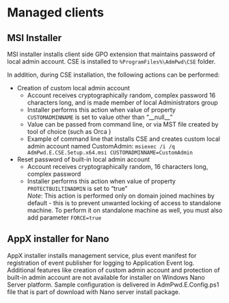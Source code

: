 ﻿# Managed clients
## MSI Installer
MSI installer installs client side GPO extension that maintains password of local admin account. CSE is installed to <code>%ProgramFiles%\AdmPwd\CSE</code> folder.

In addition, during CSE installation, the following actions can be performed:
<ul>
 	<li>Creation of custom local admin account
<ul>
 	<li>Account receives cryptographically random, complex password 16 characters long, and is made member of local Administrators group</li>
 	<li>Installer performs this action when value of property <code>CUSTOMADMINNAME</code> is set to value other than “__null__”</li>
 	<li>Value can be passed from command line, or via MST file created by tool of choice (such as Orca )</li>
 	<li>Example of command line that installs CSE and creates custom local admin account named CustomAdmin: <code>msiexec /i /q AdmPwd.E.CSE.Setup.x64.msi CUSTOMADMINNAME=CustomAdmin</code></li>
</ul>
</li>
 	<li>Reset password of built-in local admin account
<ul>
 	<li>Account receives cryptographically random, 16 characters long, complex password</li>
 	<li>Installer performs this action when value of property <code>PROTECTBUILTINADMIN</code> is set to “true”
	 <br/>
	 <em>Note</em>: This action is performed only on domain joined machines by default - this is to prevent unwanted locking of access to standalone machine. To perform it on standalone machine as well, you must also add parameter <code>FORCE=true</code>
	 </li>
</ul>
</li>
</ul>

## AppX installer for Nano
AppX installer installs management service, plus event manifest for registration of event publisher for logging to Application Event log. Additional features like creation of custom admin account and protection of built-in admin account are not available for installer on Windows Nano Server platform.
Sample configuration is delivered in AdmPwd.E.Config.ps1 file that is part of download with Nano server install package.